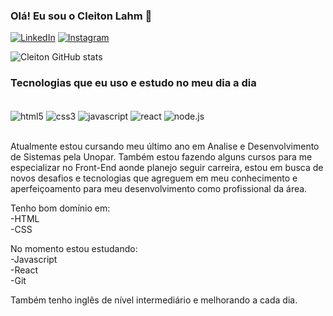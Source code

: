 
### Olá! Eu sou o Cleiton Lahm 👋

[![LinkedIn](https://img.shields.io/badge/LinkedIn-0077B5?style=for-the-badge&logo=linkedin&logoColor=white)](https://www.linkedin.com/in/cleiton-jos%C3%A9-lahm/)
[![Instagram](https://img.shields.io/badge/Instagram-E4405F?style=for-the-badge&logo=instagram&logoColor=white)](https://www.instagram.com/clei_lahmm/)


![Cleiton GitHub stats](https://github-readme-stats.vercel.app/api?username=cleitonlahm&show_icons=true&theme=radical)

### Tecnologias que eu uso e estudo no meu dia a dia

<div style="display: inline_block"><br/>
<img align="center" alt="html5" src="https://img.shields.io/badge/HTML5-E34F26?style=for-the-badge&logo=html5&logoColor=white">
<img align="center" alt="css3" src="https://img.shields.io/badge/CSS3-1572B6?style=for-the-badge&logo=css3&logoColor=white">
<img align="center" alt="javascript" src="https://img.shields.io/badge/JavaScript-F7DF1E?style=for-the-badge&logo=javascript&logoColor=black">
<img align="center" alt="react" src="https://img.shields.io/badge/React-20232A?style=for-the-badge&logo=react&logoColor=61DAFB">
<img align="center" alt="node.js" src="https://img.shields.io/badge/Node.js-43853D?style=for-the-badge&logo=node.js&logoColor=white">
</div><br>

Atualmente estou cursando meu último ano em Analise e Desenvolvimento de Sistemas pela Unopar. Também estou fazendo alguns cursos para me especializar no Front-End aonde planejo seguir carreira, estou em busca de novos desafios e tecnologias que agreguem em meu conhecimento e aperfeiçoamento para meu desenvolvimento como profissional da área.

Tenho bom domínio em:<br>
-HTML<br>
-CSS

No momento estou estudando:<br>
-Javascript<br>
-React<br>
-Git<br>

Também tenho inglês de nível intermediário e melhorando a cada dia.

